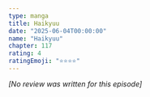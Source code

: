 ```yaml
---
type: manga
title: Haikyuu
date: "2025-06-04T00:00:00"
name: "Haikyuu"
chapter: 117
rating: 4
ratingEmoji: "⭐️⭐️⭐️⭐️"
---
```


_[No review was written for this episode]_